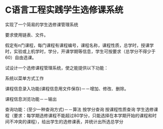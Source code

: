 # C语言工程实践学生选修课系统
实现了一个简易的学生选修课管理系统


要求使用链表、文件。


假定有n门课程，每门课程有课程编号，课程名称，课程性质，总学时，授课学时，实验或上机学时，学分，开课学期等信息，学生可按要求（总学分不得少于60）自由选课。


试设计一个选修课程管理系统，使之能提供以下功能：


系统以菜单方式工作


课程信息录入功能(课程信息用文件保存)－－增加、修改、删除。


课程信息浏览功能－－输出


查询功能：(至少一种查询方式)－－算法
      按学分查询
      按课程性质查询
学生选修课程（要求：每学期选修课程不能超过80学分，只能选择在本学期开始的课程和时间不冲突的课程），给出学生的选修课表，并统计出所选总学分

